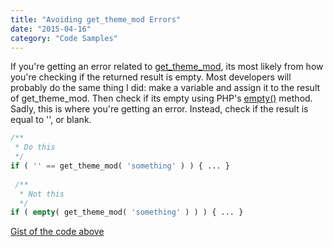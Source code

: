 ```yaml
---
title: "Avoiding get_theme_mod Errors"
date: "2015-04-16"
category: "Code Samples"
---
```


If you're getting an error related to [get_theme_mod](https://developer.wordpress.org/reference/functions/get_theme_mod/), its most likely from how you're checking if the returned result is empty. Most developers will probably do the same thing I did: make a variable and assign it to the result of get_theme_mod. Then check if its empty using PHP's [empty()](https://php.net/manual/en/function.empty.php) method. Sadly, this is where you're getting an error. Instead, check if the result is equal to '', or blank.

```php
/**
 * Do this
 */
if ( '' == get_theme_mod( 'something' ) ) { ... }
 
 /**
  * Not this
  */
if ( empty( get_theme_mod( 'something' ) ) ) { ... }
```

[Gist of the code above](https://gist.github.com/slushman/42b281e4a7b368052e6f)
